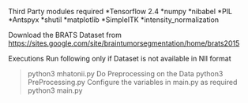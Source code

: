 
Third Party modules required
	*Tensorflow 2.4
	*numpy
	*nibabel
	*PIL
	*Antspyx
	*shutil
	*matplotlib
	*SimpleITK
	*intensity_normalization

Download the BRATS Dataset from https://sites.google.com/site/braintumorsegmentation/home/brats2015

Executions
Run following only if Dataset is not available in NII format
> python3 mhatonii.py
Do Preprocessing on the Data
> python3 PreProcessing.py
Configure the variables in main.py as required
>python3 main.py
